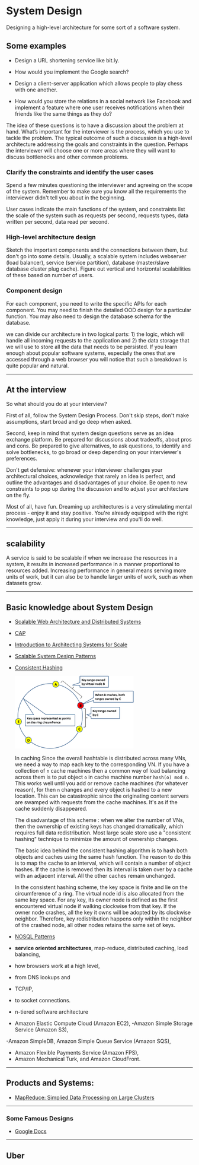 # System Design

Designing a high-level architecture for some sort of a software system.

## Some examples

- Design a URL shortening service like bit.ly.

- How would you implement the Google search?

- Design a client-server application which allows people to play chess with one another.

- How would you store the relations in a social network like Facebook and implement a feature where one user receives notifications when their friends like the same things as they do?

The idea of these questions is to have a discussion about the problem at hand. What’s important for the interviewer is the process, which you use to tackle the problem. The typical outcome of such a discussion is a high-level architecture addressing the goals and constraints in the question. Perhaps the interviewer will choose one or more areas where they will want to discuss bottlenecks and other common problems.

### Clarify the constraints and identify the user cases

Spend a few minutes questioning the interviewer and agreeing on the scope of the system. Remember to make sure you know all the requirements the interviewer didn't tell you about in the beginning.

User cases indicate the main functions of the system, and constraints list the scale of the system such as requests per second, requests types, data written per second, data read per second.

### High-level architecture design

Sketch the important components and the connections between them, but don't go into some details. Usually, a scalable system includes webserver (load balancer), service (service partition), database (master/slave database cluster plug cache). Figure out vertical and horizontal scalabilities of these based on number of users.

### Component design

For each component, you need to write the specific APIs for each component. You may need to finish the detailed OOD design for a particular function. You may also need to design the database schema for the database.

we can divide our architecture in two logical parts: 1) the logic, which will handle all incoming requests to the application and 2) the data storage that we will use to store all the data that needs to be persisted. If you learn enough about popular software systems, especially the ones that are accessed through a web browser you will notice that such a breakdown is quite popular and natural.

---

## At the interview

So what should you do at your interview?

First of all, follow the System Design Process. Don't skip steps, don't make assumptions, start broad and go deep when asked.

Second, keep in mind that system design questions serve as an idea exchange platform. Be prepared for discussions about tradeoffs, about pros and cons. Be prepared to give alternatives, to ask questions, to identify and solve bottlenecks, to go broad or deep depending on your interviewer's preferences.

Don't get defensive: whenever your interviewer challenges your architectural choices, acknowledge that rarely an idea is perfect, and outline the advantages and disadvantages of your choice. Be open to new constraints to pop up during the discussion and to adjust your architecture on the fly.

Most of all, have fun. Dreaming up architectures is a very stimulating mental process - enjoy it and stay positive. You're already equipped with the right knowledge, just apply it during your interview and you'll do well.

---

## scalability

A service is said to be scalable if when we increase the resources in a system, it results in increased performance in a manner proportional to resources added. Increasing performance in general means serving more units of work, but it can also be to handle larger units of work, such as when datasets grow.


---

## Basic knowledge about System Design

- [Scalable Web Architecture and Distributed Systems](http://www.aosabook.org/en/distsys.html)

- [CAP](https://github.com/henryr/cap-faq)

- [Introduction to Architecting Systems for Scale](http://lethain.com/introduction-to-architecting-systems-for-scale/)

- [Scalable System Design Patterns](http://horicky.blogspot.in/2010/10/scalable-system-design-patterns.html)

- [Consistent Hashing](http://www.tom-e-white.com/2007/11/consistent-hashing.html)

	![consistent_hashing](./_image/consistent_hashing.png)
	
	In caching Since the overall hashtable is distributed across many VNs, we need a way to map each key to the corresponding VN. If you have a collection of `n` cache machines then a common way of load balancing across them is to put object `o` in cache machine number `hash(o) mod n`. This works well until you add or remove cache machines (for whatever reason), for then `n` changes and every object is hashed to a new location. This can be catastrophic since the originating content servers are swamped with requests from the cache machines. It's as if the cache suddenly disappeared. 

	The disadvantage of this scheme : when we alter the number of VNs, then the ownership of existing keys has changed dramatically, which requires full data redistribution. Most large scale store use a "consistent hashing" technique to minimize the amount of ownership changes.
	
	The basic idea behind the consistent hashing algorithm is to hash both objects and caches using the same hash function. The reason to do this is to map the cache to an interval, which will contain a number of object hashes. If the cache is removed then its interval is taken over by a cache with an adjacent interval. All the other caches remain unchanged.
	
	In the consistent hashing scheme, the key space is finite and lie on the circumference of a ring. The virtual node id is also allocated from the same key space. For any key, its owner node is defined as the first encountered virtual node if walking clockwise from that key. If the owner node crashes, all the key it owns will be adopted by its clockwise neighbor. Therefore, key redistribution happens only within the neighbor of the crashed node, all other nodes retains the same set of keys.
	
- [NOSQL Patterns](http://horicky.blogspot.in/2009/11/nosql-patterns.html)	

- **service oriented architectures**, map-reduce, distributed caching, load balancing,
- how browsers work at a high level, 
- from DNS lookups and 
- TCP/IP, 
- to socket connections.	

- n-tiered software architecture 

- Amazon Elastic Compute Cloud (Amazon 
EC2), 
-Amazon Simple Storage Service (Amazon S3), 

-Amazon SimpleDB, Amazon Simple Queue Service (Amazon SQS),

- Amazon Flexible Payments Service (Amazon FPS), 
- Amazon Mechanical Turk, and Amazon CloudFront.	
	
	
---

## Products and Systems:

- [MapReduce: Simplied Data Processing on Large Clusters](./_docs/mapreduce-osdi04.pdf)

---

### Some Famous Designs

- [Google Docs](http://blog.gainlo.co/index.php/2016/03/22/system-design-interview-question-how-to-design-google-docs/)

---

## Uber

